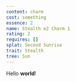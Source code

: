 ```yaml
---
content: charm
cost: something
essence: 2
name: Stealth e2 Charm 1
rating: 2
requires: []
splat: Second Sunrise
trait: Stealth
tree: Sun
---
```


Hello **world**!
